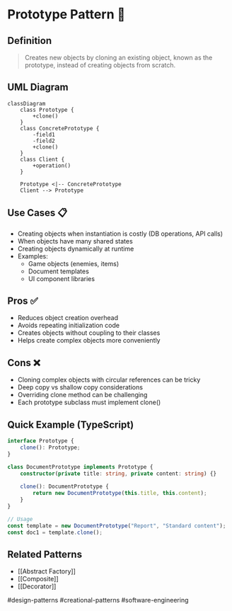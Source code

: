 # Prototype Pattern 🔄

## Definition
> Creates new objects by cloning an existing object, known as the prototype, instead of creating objects from scratch.

## UML Diagram
```mermaid
classDiagram
    class Prototype {
        +clone()
    }
    class ConcretePrototype {
        -field1
        -field2
        +clone()
    }
    class Client {
        +operation()
    }
    
    Prototype <|-- ConcretePrototype
    Client --> Prototype
```

## Use Cases 📋
- Creating objects when instantiation is costly (DB operations, API calls)
- When objects have many shared states
- Creating objects dynamically at runtime
- Examples:
  - Game objects (enemies, items)
  - Document templates
  - UI component libraries

## Pros ✅
- Reduces object creation overhead
- Avoids repeating initialization code
- Creates objects without coupling to their classes
- Helps create complex objects more conveniently

## Cons ❌
- Cloning complex objects with circular references can be tricky
- Deep copy vs shallow copy considerations
- Overriding clone method can be challenging
- Each prototype subclass must implement clone()

## Quick Example (TypeScript)
```typescript
interface Prototype {
    clone(): Prototype;
}

class DocumentPrototype implements Prototype {
    constructor(private title: string, private content: string) {}
    
    clone(): DocumentPrototype {
        return new DocumentPrototype(this.title, this.content);
    }
}

// Usage
const template = new DocumentPrototype("Report", "Standard content");
const doc1 = template.clone();
```

## Related Patterns
- [[Abstract Factory]]
- [[Composite]]
- [[Decorator]]

#design-patterns #creational-patterns #software-engineering
